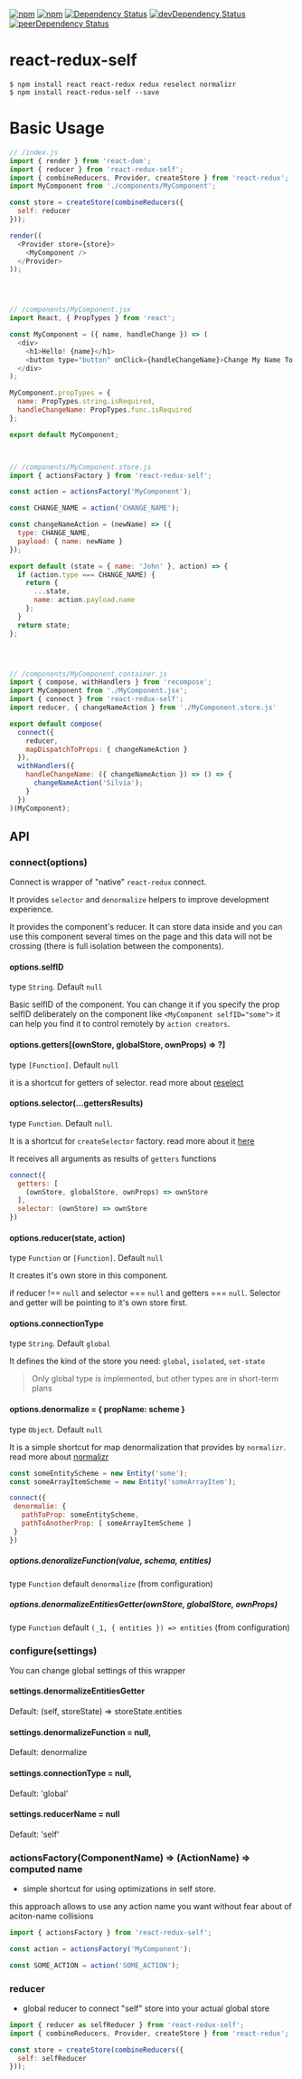[![npm](http://img.shields.io/npm/v/react-redux-self.svg?style=flat-square)](https://www.npmjs.com/package/react-redux-self)
[![npm](http://img.shields.io/npm/l/react-redux-self.svg?style=flat-square)](http://opensource.org/licenses/MIT)
[![Dependency Status](https://david-dm.org/aliaksandr-master/react-redux-self.svg?style=flat-square)](https://david-dm.org/aliaksandr-master/react-redux-self)
[![devDependency Status](https://david-dm.org/aliaksandr-master/react-redux-self/dev-status.svg?style=flat-square)](https://david-dm.org/aliaksandr-master/react-redux-self#info=devDependencies)
[![peerDependency Status](https://david-dm.org/aliaksandr-master/react-redux-self/peer-status.svg?style=flat-square)](https://david-dm.org/aliaksandr-master/react-redux-self?type=peer)

# react-redux-self

```shell
$ npm install react react-redux redux reselect normalizr
$ npm install react-redux-self --save
```


# Basic Usage

```javascript
// /index.js
import { render } from 'react-dom';
import { reducer } from 'react-redux-self';
import { combineReducers, Provider, createStore } from 'react-redux';
import MyComponent from './components/MyComponent';

const store = createStore(combineReducers({
  self: reducer
}));

render((
  <Provider store={store}>
    <MyComponent />
  </Provider>
));




// /components/MyComponent.jsx
import React, { PropTypes } from 'react';

const MyComponent = ({ name, handleChange }) => (
  <div>
    <h1>Hello! {name}</h1>
    <button type="button" onClick={handleChangeName}>Change My Name To Silvia!</button>
  </div>
);

MyComponent.propTypes = {
  name: PropTypes.string.isRequired,
  handleChangeName: PropTypes.func.isRequired
};

export default MyComponent;



// /components/MyComponent.store.js
import { actionsFactory } from 'react-redux-self';

const action = actionsFactory('MyComponent');

const CHANGE_NAME = action('CHANGE_NAME');

const changeNameAction = (newName) => ({ 
  type: CHANGE_NAME, 
  payload: { name: newName } 
});

export default (state = { name: 'John' }, action) => {
  if (action.type === CHANGE_NAME) {
    return {
      ...state,
      name: action.payload.name
    };
  }
  return state;
};




// /components/MyComponent.container.js
import { compose, withHandlers } from 'recompose';
import MyComponent from './MyComponent.jsx';
import { connect } from 'react-redux-self';
import reducer, { changeNameAction } from './MyComponent.store.js'

export default compose(
  connect({
    reducer,
    mapDispatchToProps: { changeNameAction }
  }),
  withHandlers({
    handleChangeName: ({ changeNameAction }) => () => {
      changeNameAction('Silvia');
    }
  })
)(MyComponent);

```


## API

### connect(options)

Connect is wrapper of "native" `react-redux` connect. 

It provides `selector` and `denormalize` helpers to improve development experience.
  
It provides the component's reducer. 
It can store data inside and you can use this component several times on the page and this data will not be crossing (there is full isolation between the components).

#### options.selfID 
type `String`. Default `null`

Basic selfID of the component. 
You can change it if you specify the prop selfID deliberately on the component like `<MyComponent selfID="some">` it can help you find it to control remotely by `action creators`. 

#### options.getters[(ownStore, globalStore, ownProps) => ?]
type `[Function]`. Default `null`

it is a shortcut for getters of selector. read more about [reselect](https://github.com/reactjs/reselect)


#### options.selector(...gettersResults)
type `Function`. Default `null`.
  
It is a shortcut for `createSelector` factory. read more about it [here](https://github.com/reactjs/reselect)

It receives all arguments as results of `getters` functions


```javascript
connect({
  getters: [
    (ownStore, globalStore, ownProps) => ownStore 
  ],
  selector: (ownStore) => ownStore
})
```

#### options.reducer(state, action)
type `Function` or `[Function]`. Default `null` 

It creates it's own store in this component.

if reducer !== `null` and selector === `null` and getters === `null`. Selector and getter will be pointing to it's own store first.

#### options.connectionType
type `String`. Default `global`

It defines the kind of the store you need: `global`, `isolated`, `set-state`

> Only global type is implemented, but other types are in short-term plans

#### options.denormalize = { propName: scheme }
type `Object`. Default `null`

It is a simple shortcut for map denormalization that provides by `normalizr`. read more about [normalizr](https://github.com/paularmstrong/normalizr)

 ```javascript
const someEntityScheme = new Entity('some');
const someArrayItemScheme = new Entity('someArrayItem');

connect({
  denormalie: {
    pathToProp: someEntityScheme,
    pathToAnotherProp: [ someArrayItemScheme ]
  }
})
```

##### options.denoralizeFunction(value, schema, entities)
type `Function` default `denormalize` (from configuration)

##### options.denormalizeEntitiesGetter(ownStore, globalStore, ownProps)
type `Function` default `(_1, { entities }) => entities` (from configuration)

### configure(settings)
You can change global settings of this wrapper

#### settings.denormalizeEntitiesGetter
Default: (self, storeState) => storeState.entities

#### settings.denormalizeFunction = null,
Default: denormalize

#### settings.connectionType = null,
Default: 'global'

#### settings.reducerName = null
Default: 'self'


### actionsFactory(ComponentName) => (ActionName) => computed name
- simple shortcut for using optimizations in self store.

this approach allows to use any action name you want without fear about of aciton-name collisions

```javascript
import { actionsFactory } from 'react-redux-self';

const action = actionsFactory('MyComponent');

const SOME_ACTION = action('SOME_ACTION');
```

### reducer
- global reducer to connect "self" store into your actual global store 

```javascript
import { reducer as selfReducer } from 'react-redux-self';
import { combineReducers, Provider, createStore } from 'react-redux';

const store = createStore(combineReducers({
  self: selfReducer
}));
```

